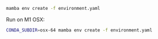 

```bash
mamba env create -f environment.yaml
```

Run on M1 OSX:
```bash
CONDA_SUBDIR=osx-64 mamba env create -f environment.yaml
```
